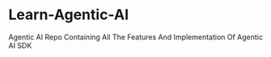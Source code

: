 # Learn-Agentic-AI
Agentic AI Repo Containing All The Features And Implementation Of Agentic AI SDK
